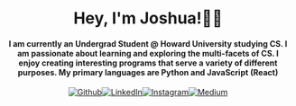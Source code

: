<!-- Intro area  -->
<p align="center">
  <h1 with="100px" align="center">Hey, I'm Joshua!👋🏾</h1>
  <h4 align="center"> 
    I am currently an Undergrad Student @ Howard University studying CS. I am passionate about learning and exploring the multi-facets of CS. 
    I enjoy creating interesting programs that serve a variety of different purposes.
    My primary languages are Python and JavaScript (React)
  </h4>

<!-- Social Media -->
 <p align="center">
<a href="https://github.com/Jdwalli" target="_blank"><img alt="Github" src="https://img.shields.io/badge/GitHub-%2312100E.svg?&style=for-the-badge&logo=Github&logoColor=white"/></a><a href="https://www.linkedin.com/in/joshua-wallington" target="_blank"><img alt="LinkedIn" src="https://img.shields.io/badge/linkedin-%230077B5.svg?&style=for-the-badge&logo=linkedin&logoColor=white"/></a><a href="https://www.instagram.com/Jdwallli" target="_blank"><img alt="Instagram" src="https://img.shields.io/badge/Instagram-E4405F?style=for-the-badge&logo=instagram&logoColor=white" /></a><a href="https://twitter.com/Jdwalli" target="_blank"><img alt="Medium" src="https://img.shields.io/badge/Twitter-1DA1F2?style=for-the-badge&logo=twitter&logoColor=white"/></a>  
</p>


